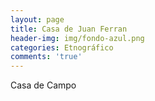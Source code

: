 ```yaml
---
layout: page
title: Casa de Juan Ferran
header-img: img/fondo-azul.png
categories: Etnográfico
comments: 'true'
---
```



Casa de Campo

<div class="photos">
</div>
